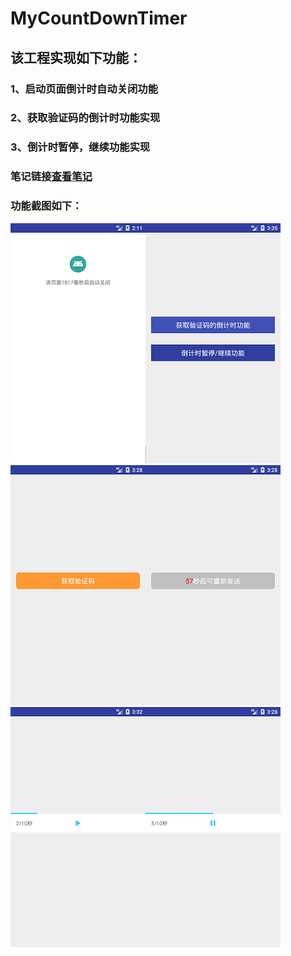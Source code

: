 # MyCountDownTimer

该工程实现如下功能：
------

### 1、启动页面倒计时自动关闭功能

### 2、获取验证码的倒计时功能实现

### 3、倒计时暂停，继续功能实现

### 笔记链接[查看笔记](http://note.youdao.com/noteshare?id=23beb184f6ca7b2c1c85c813810ae826)

### 功能截图如下：

![image](https://github.com/heiyl/MyCountDownTimer/blob/master/img-folder/1.png)![image](https://github.com/heiyl/MyCountDownTimer/blob/master/img-folder/2.png)
![image](https://github.com/heiyl/MyCountDownTimer/blob/master/img-folder/3.png)![image](https://github.com/heiyl/MyCountDownTimer/blob/master/img-folder/4.png)
![image](https://github.com/heiyl/MyCountDownTimer/blob/master/img-folder/5.png)![image](https://github.com/heiyl/MyCountDownTimer/blob/master/img-folder/6.png)